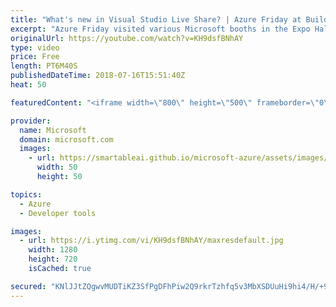 ```yaml
---
title: "What's new in Visual Studio Live Share? | Azure Friday at Build 2018"
excerpt: "Azure Friday visited various Microsoft booths in the Expo Hall at Build 2018 to learn what's new. In this episode, Scott Hanselman gets an update on Visual Studio Live Share from Jon Chu.  For more information, see:  • Visual Studio Live Share https://aka.ms/azfr/423/01  • Create a free account (Azure)"
originalUrl: https://youtube.com/watch?v=KH9dsfBNhAY
type: video
price: Free
length: PT6M40S
publishedDateTime: 2018-07-16T15:51:40Z
heat: 50

featuredContent: "<iframe width=\"800\" height=\"500\" frameborder=\"0\" src=\"https://www.youtube.com/embed/KH9dsfBNhAY\" allow=\"accelerometer; autoplay; encrypted-media; gyroscope; picture-in-picture\" allowfullscreen></iframe>"

provider:
  name: Microsoft
  domain: microsoft.com
  images:
    - url: https://smartableai.github.io/microsoft-azure/assets/images/organizations/microsoft.com-50x50.jpg
      width: 50
      height: 50

topics:
  - Azure
  - Developer tools

images:
  - url: https://i.ytimg.com/vi/KH9dsfBNhAY/maxresdefault.jpg
    width: 1280
    height: 720
    isCached: true

secured: "KNlJJtZQgwvMUDTiKZ3SfPgDFhPiw2Q9rkrTzhfq5v3MbXSDUuHi9hi4/H/+9mD/8z4I7U+6qmFjEeHuUdv5gBRAr98H/i33Qi4GBH4P/guL9clIcQen3Wp3f2F8xrCoQcy3jWe4NUKln9tXdNc3+Pvng9kuk8C1GxinpW16tiWnjrJTQR4CxgQk1sahUCyx7m9dq6Z1KazdoR15eV+l5oeajc3bxahSseCKz+v/6Jt3uPz129BJ/Cb0Mz5zr/RePoHOIpvSnTMi0UKTjU/QY0YHU8/c5aPaXYSdsYOR/74gkd7/ReAyIF0GpvmO9aG3rX2koe0v79tJgDRFQFaG/m0juj13QPJDj8ovu9HnD1AZBO3eXjaVKRAz8Cji6gHG4GZ4IU1Nd2u4ivNCx3NHDQ/evkjoDjS4HX6OD0hB4no=;lEde917QA6WcYwI8YEy6hQ=="
---
```


